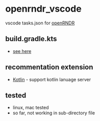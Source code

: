 # openrndr_vscode

vscode tasks.json for [openRNDR](https://openrndr.org/)<br/>

## build.gradle.kts

- [see here](https://github.com/openrndr/openrndr-template/pull/34/commits/8eee8a13f10dc2ae38f9d2ce6853a175b9636340)

## recommentation extension

- [Kotlin](https://marketplace.visualstudio.com/items?itemName=fwcd.kotlin) - support kotlin lanuage server

## tested

- linux, mac tested
- so far, not working in sub-directory file
